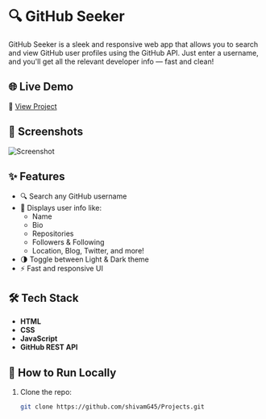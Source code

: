 # 🔍 GitHub Seeker

GitHub Seeker is a sleek and responsive web app that allows you to search and view GitHub user profiles using the GitHub API. Just enter a username, and you'll get all the relevant developer info — fast and clean!

## 🌐 Live Demo

🔗 [View Project](https://shivamg45.github.io/GitHub-Seeker/)

## 📸 Screenshots

![Screenshot](./assets/screenshot.png) <!-- Update path if needed -->

## ✨ Features

- 🔍 Search any GitHub username
- 📄 Displays user info like:
  - Name
  - Bio
  - Repositories
  - Followers & Following
  - Location, Blog, Twitter, and more!
- 🌗 Toggle between Light & Dark theme
- ⚡️ Fast and responsive UI

## 🛠️ Tech Stack

- **HTML**
- **CSS**
- **JavaScript**
- **GitHub REST API**

## 🚀 How to Run Locally

1. Clone the repo:
   ```bash
   git clone https://github.com/shivamG45/Projects.git

